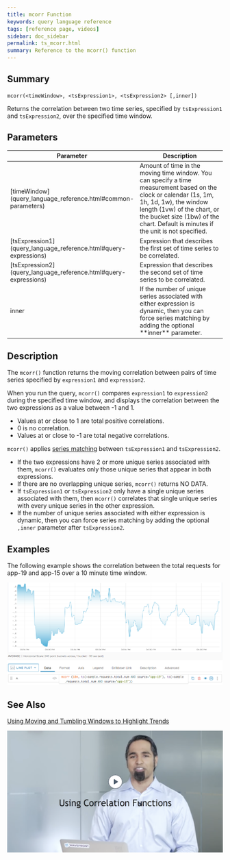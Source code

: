 ```yaml
---
title: mcorr Function
keywords: query language reference
tags: [reference page, videos]
sidebar: doc_sidebar
permalink: ts_mcorr.html
summary: Reference to the mcorr() function
---
```


## Summary

```
mcorr(<timeWindow>, <tsExpression1>, <tsExpression2> [,inner])
```
Returns the correlation between two time series, specified by `tsExpression1` and `tsExpression2`, over the specified time window.

## Parameters

<table>
<tbody>
<thead>
<tr><th width="20%">Parameter</th><th width="80%">Description</th></tr>
</thead>
<tr>
<td markdown="span">[timeWindow](query_language_reference.html#common-parameters)</td>
<td>Amount of time in the moving time window. You can specify a time measurement based on the clock or calendar (1s, 1m, 1h, 1d, 1w), the window length (1vw) of the chart, or the bucket size (1bw) of the chart. Default is minutes if the unit is not specified.</td></tr>
<tr>
<td markdown="span"> [tsExpression1](query_language_reference.html#query-expressions)</td>
<td>Expression that describes the first set of time series to be correlated.   </td></tr><tr>
<td markdown="span"> [tsExpression2](query_language_reference.html#query-expressions)</td>
<td>Expression that describes the second set of time series to be correlated.   </td></tr>
<tr>
<td markdown="span">inner</td>
<td markdown="span">If the number of unique series associated with either expression is dynamic, then you can force series matching by adding the optional **inner**  parameter.</td></tr>
</tbody>
</table>

## Description

The `mcorr()` function returns the moving correlation between pairs of time series specified by `expression1` and `expression2`.

When you run the query, `mcorr()` compares `expression1` to `expression2` during the specified time window, and displays the correlation between the two expressions as a value between -1 and 1.

* Values at or close to 1 are total positive correlations.
* 0 is no correlation.
* Values at or close to -1 are total negative correlations.

`mcorr()` applies [series matching](query_language_series_matching.html) between `tsExpression1` and `tsExpression2`.
* If the two expressions have 2 or more unique series associated with them, `mcorr()` evaluates only those unique series that appear in both expressions.
* If there are no overlapping unique series, `mcorr()` returns NO DATA.
* If `tsExpression1` or `tsExpression2` only have a single unique series associated with them, then `mcorr()` correlates that single unique series with every unique series in the other expression.
* If the number of unique series associated with either expression is dynamic, then you can force series matching by adding the optional `,inner`  parameter after `tsExpression2`.

## Examples

The following example shows the correlation between the total requests for app-19 and app-15 over a 10 minute time window.

![mcorr](images/ts_mcorr.png)

## See Also

[Using Moving and Tumbling Windows to Highlight Trends](query_language_windows_trends.html)

<p><a href="https://www.youtube.com/watch?v=bV9mGSAbD8s&feature=youtu.be"><img src="/images/v_correlation_functions.png" style="width: 700px;"/></a>
</p>
